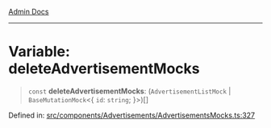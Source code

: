 [Admin Docs](/)

***

# Variable: deleteAdvertisementMocks

> `const` **deleteAdvertisementMocks**: (`AdvertisementListMock` \| `BaseMutationMock`\<\{ `id`: `string`; \}\>)[]

Defined in: [src/components/Advertisements/AdvertisementsMocks.ts:327](https://github.com/PalisadoesFoundation/talawa-admin/blob/main/src/components/Advertisements/AdvertisementsMocks.ts#L327)
